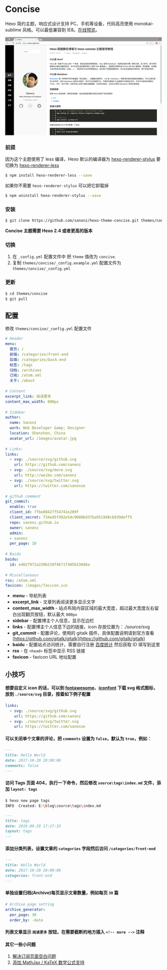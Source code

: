 # Concise

Hexo 简约主题，响应式设计支持 PC、手机等设备，代码高亮使用 monokai-sublime 风格。可以最低兼容到 IE8。[在线预览](https://sanonz.github.io/)。

![Preview](preview.png)


### 前提

因为这个主题使用了 less 编译，Hexo 默认的编译器为 [hexo-renderer-stylus](https://github.com/hexojs/hexo-renderer-stylus) 要切换为 [hexo-renderer-less](https://github.com/hexojs/hexo-renderer-less)
``` bash
$ npm install hexo-renderer-less --save
```

如果你不需要 `hexo-renderer-stylus` 可以把它卸载掉
``` bash
$ npm uninstall hexo-renderer-stylus --save
```

### 安装

``` bash
$ git clone https://github.com/sanonz/hexo-theme-concise.git themes/concise
```

**Concise 主题需要 Hexo 2.4 或者更高的版本**

### 切换

1. 在 `_config.yml` 配置文件中 把 `theme` 值改为 `concise`.
2. 复制 `themes/concise/_config.example.yml` 配置文件为 `themes/concise/_config.yml`

### 更新

``` bash
$ cd themes/concise
$ git pull
```

## 配置

修改 `themes/concise/_config.yml` 配置文件

``` yml
# Header
menu:
  首页: /
  前端: /categories/front-end
  后端: /categories/back-end
  标签: /tags
  归档: /archives
  订阅: /atom.xml
  关于: /about

# Content
excerpt_link: 阅读更多
content_max_width: 800px

# Sidebar
author:
  name: Sanonz
  work: Web Developer &amp; Designer
  location: Shenzhen, China
  avatar_url: /images/avatar.jpg

# Links:
links:
  - svg: ./source/svg/github.svg
    url: https://github.com/sanonz
  - svg: ./source/svg/more.svg
    url: http://weibo.com/sanonz
  - svg: ./source/svg/twitter.svg
    url: https://twitter.com/sanonze

# github comment 
git_commit:
  enable: true
  client_id: 7fbe80427f54741e289f
  client_secret: f34ed5fd92e54c9000bd37ba951948cb939deff5
  repo: sanonz.github.io
  owner: sanonz
  admin:
  - sanonz
  per_page: 10

# Baidu
baidu:
  id: e4027971a230b210f4671f485b33846a

# Miscellaneous
rss: /atom.xml
favicon: /images/favicon.ico
```

- **menu** - 导航列表
- **excerpt_link** - 文章列表阅读更多显示文字
- **content_max_width** - 站点布局内容区域的最大宽度，超过最大宽度左右留白出现翻页按钮，默认最大 `800px`
- **sidebar** - 配置博主个人信息，显示在边栏
- **links** - 配置博主个人信息下边的链接，icon 存放位置为：./source/svg
- **git_commit** - 配置评论，使用的 gitalk 插件，具体配置说明请到官方查看 [https://github.com/gitalk/gitalk](https://github.com/gitalk/gitalk)
- **baidu** - 配置站点访问统计，需要自行注册 [百度统计](https://tongji.baidu.com/) 然后获取 ID 填写到这里
- **rss** - 在 `<head>` 标签中显示 RSS 链接
- **favicon** - favicon URL 地址配置

## 小技巧

#### 想要自定义 icon 的话，可以到 [fontawesome](https://fontawesome.com/icons)、[iconfont](http://iconfont.cn) 下载 svg 格式图标，放到 `./source/svg` 目录，按着如下例子配置
``` yml
links:
  - svg: ./source/svg/github.svg
    url: https://github.com/sanonz
  - svg: ./source/svg/twitter.svg
    url: https://twitter.com/sanonze
```

#### 可以关闭单个文章的评论，把 `comments` 设置为 `false`，默认为 `true`，例如：
``` markdown
---
title: Hello World
date: 2017-10-20 20:00:00
comments: false
---
```

#### 访问 Tags 页面 404，执行一下命令，然后修改 `source\tags\index.md` 文件，添加 `layout: tags`
``` bash
$ hexo new page tags
INFO  Created: E:\blog\source\tags\index.md
```

``` markdown
---
title: tags
date: 2019-09-29 17:27:33
layout: tags
---
```

#### 添加分类列表，设置文章的 `categories` 字段然后访问 `/categories/front-end`
``` markdown
---
title: Hello World
date: 2017-10-20 20:00:00
categories: front-end
---
```

#### 单独设置归档(Archive)每页显示文章数量，例如每页 `30` 篇
```yml
# Archive page setting
archive_generator:
  per_page: 30
  order_by: -date
```

#### 列表文章显示 `阅读更多` 按钮，在需要截断的地方插入 `<!-- more -->` 注释

#### 其它一些小问题

1. [解决订阅页面空白问题](https://github.com/sanonz/hexo-theme-concise/issues/28#issuecomment-506638925)
2. [添加 MathJax / KaTeX 数学公式支持](https://github.com/sanonz/hexo-theme-concise/issues/33#issuecomment-557409332)

